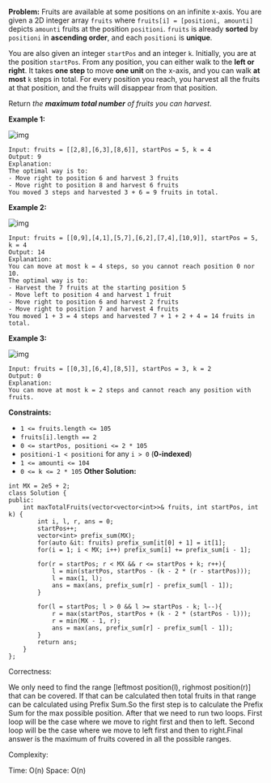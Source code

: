 **Problem:**
Fruits are available at some positions on an infinite x-axis. You are given a 2D integer array `fruits` where `fruits[i] = [positioni, amounti]` depicts `amounti` fruits at the position `positioni`. `fruits` is already **sorted** by `positioni` in **ascending order**, and each `positioni` is **unique**.

You are also given an integer `startPos` and an integer `k`. Initially, you are at the position `startPos`. From any position, you can either walk to the **left or right**. It takes **one step** to move **one unit** on the x-axis, and you can walk **at most** `k` steps in total. For every position you reach, you harvest all the fruits at that position, and the fruits will disappear from that position.

Return *the **maximum total number** of fruits you can harvest*.

 

**Example 1:**

![img](https://assets.leetcode.com/uploads/2021/11/21/1.png)

```
Input: fruits = [[2,8],[6,3],[8,6]], startPos = 5, k = 4
Output: 9
Explanation: 
The optimal way is to:
- Move right to position 6 and harvest 3 fruits
- Move right to position 8 and harvest 6 fruits
You moved 3 steps and harvested 3 + 6 = 9 fruits in total.
```

**Example 2:**

![img](https://assets.leetcode.com/uploads/2021/11/21/2.png)

```
Input: fruits = [[0,9],[4,1],[5,7],[6,2],[7,4],[10,9]], startPos = 5, k = 4
Output: 14
Explanation: 
You can move at most k = 4 steps, so you cannot reach position 0 nor 10.
The optimal way is to:
- Harvest the 7 fruits at the starting position 5
- Move left to position 4 and harvest 1 fruit
- Move right to position 6 and harvest 2 fruits
- Move right to position 7 and harvest 4 fruits
You moved 1 + 3 = 4 steps and harvested 7 + 1 + 2 + 4 = 14 fruits in total.
```

**Example 3:**

![img](https://assets.leetcode.com/uploads/2021/11/21/3.png)

```
Input: fruits = [[0,3],[6,4],[8,5]], startPos = 3, k = 2
Output: 0
Explanation:
You can move at most k = 2 steps and cannot reach any position with fruits.
```

 

**Constraints:**

- `1 <= fruits.length <= 105`
- `fruits[i].length == 2`
- `0 <= startPos, positioni <= 2 * 105`
- `positioni-1 < positioni` for any `i > 0` (**0-indexed**)
- `1 <= amounti <= 104`
- `0 <= k <= 2 * 105`
**Other Solution:**
```
int MX = 2e5 + 2;
class Solution {
public:
    int maxTotalFruits(vector<vector<int>>& fruits, int startPos, int k) {
        int i, l, r, ans = 0;
        startPos++;
        vector<int> prefix_sum(MX);
        for(auto &it: fruits) prefix_sum[it[0] + 1] = it[1];
        for(i = 1; i < MX; i++) prefix_sum[i] += prefix_sum[i - 1];
        
        for(r = startPos; r < MX && r <= startPos + k; r++){
            l = min(startPos, startPos - (k - 2 * (r - startPos)));
            l = max(1, l);
            ans = max(ans, prefix_sum[r] - prefix_sum[l - 1]);
        }
        
        for(l = startPos; l > 0 && l >= startPos - k; l--){
            r = max(startPos, startPos + (k - 2 * (startPos - l)));
            r = min(MX - 1, r);
            ans = max(ans, prefix_sum[r] - prefix_sum[l - 1]);
        }
        return ans;
    }
};
```
Correctness:


We only need to find the range [leftmost position(l), righmost position(r)] that can be covered. If that can be calculated then total fruits in that range can be calculated using Prefix Sum.So the first step is to calculate the Prefix Sum for the max possible position. After that we need to run two loops.
First loop will be the case where we move to right first and then to left.
Second loop will be the case where we move to left first and then to right.Final answer is the maximum of fruits covered in all the possible ranges.

Complexity:

Time: O(n)
Space: O(n)